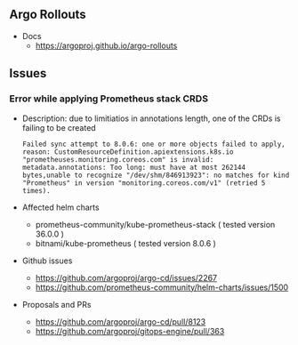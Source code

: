 
## Argo Rollouts

- Docs
  - https://argoproj.github.io/argo-rollouts

## Issues

### Error while applying Prometheus stack CRDS

- Description: due to limitiatios in annotations length, one of the CRDs is failing to be created
  ```
  Failed sync attempt to 8.0.6: one or more objects failed to apply, reason: CustomResourceDefinition.apiextensions.k8s.io "prometheuses.monitoring.coreos.com" is invalid: metadata.annotations: Too long: must have at most 262144 bytes,unable to recognize "/dev/shm/846913923": no matches for kind "Prometheus" in version "monitoring.coreos.com/v1" (retried 5 times).
  ```

- Affected helm charts

  - prometheus-community/kube-prometheus-stack ( tested version 36.0.0 )
  - bitnami/kube-prometheus ( tested version 8.0.6 )

- Github issues
  - https://github.com/argoproj/argo-cd/issues/2267
  - https://github.com/prometheus-community/helm-charts/issues/1500

- Proposals and PRs
  - https://github.com/argoproj/argo-cd/pull/8123
  - https://github.com/argoproj/gitops-engine/pull/363
